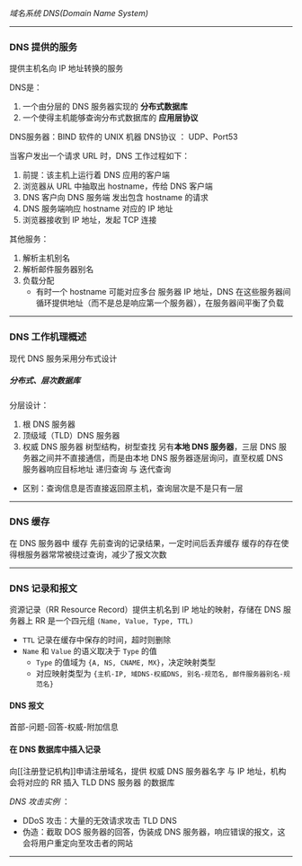 *域名系统 DNS(Domain Name System)*

---
### DNS 提供的服务

提供主机名向 IP 地址转换的服务

DNS是：
1. 一个由分层的 DNS 服务器实现的 **分布式数据库**
2. 一个使得主机能够查询分布式数据库的 **应用层协议**

DNS服务器：BIND 软件的 UNIX 机器
DNS协议 ： UDP、Port53

当客户发出一个请求 URL 时，DNS 工作过程如下：
1. 前提：该主机上运行着 DNS 应用的客户端
2. 浏览器从 URL 中抽取出 hostname，传给 DNS 客户端
3. DNS 客户向 DNS 服务端 发出包含 hostname 的请求
4. DNS 服务端响应 hostname 对应的 IP 地址
5. 浏览器接收到 IP 地址，发起 TCP 连接

其他服务：
1. 解析主机别名
2. 解析邮件服务器别名
3. 负载分配
	- 有时一个 hostname 可能对应多台 服务器 IP 地址，DNS 在这些服务器间循环提供地址（而不是总是响应第一个服务器），在服务器间平衡了负载

---
### DNS 工作机理概述
 现代 DNS 服务采用分布式设计

 ##### 分布式、层次数据库
 分层设计：
 1. 根 DNS 服务器
 2. 顶级域（TLD）DNS 服务器
 3. 权威 DNS 服务器
 树型结构，树型查找
 另有**本地 DNS 服务器**，三层 DNS 服务器之间并不直接通信，而是由本地 DNS 服务器逐层询问，直至权威 DNS 服务器响应目标地址
 递归查询 与 迭代查询
 - 区别：查询信息是否直接返回原主机，查询层次是不是只有一层

---
### DNS 缓存
 在 DNS 服务器中 缓存 先前查询的记录结果，一定时间后丢弃缓存
 缓存的存在使得根服务器常常被绕过查询，减少了报文次数
 
---
### DNS 记录和报文
 资源记录（RR Resource Record）提供主机名到 IP 地址的映射，存储在 DNS 服务器上
 RR 是一个四元组 `(Name, Value, Type, TTL)`
 - `TTL` 记录在缓存中保存的时间，超时则删除
 - `Name` 和 `Value` 的语义取决于 `Type` 的值
	 - `Type` 的值域为 `{A, NS, CNAME, MX}`，决定映射类型
	 - 对应映射类型为 `{主机-IP, 域DNS-权威DNS, 别名-规范名, 邮件服务器别名-规范名}`
 
#### DNS 报文
 首部-问题-回答-权威-附加信息

#### 在 DNS 数据库中插入记录
 向[[注册登记机构]]申请注册域名，提供 权威 DNS 服务器名字 与 IP 地址，机构会将对应的 RR 插入 TLD DNS 服务器 的数据库

*DNS 攻击实例* ：
- DDoS 攻击：大量的无效请求攻击 TLD DNS
- 伪造：截取 DOS 服务器的回答，伪装成 DNS 服务器，响应错误的报文，这会将用户重定向至攻击者的网站

---
